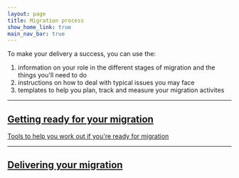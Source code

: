 ```yaml
---
layout: page
title: Migration process
show_home_link: true
main_nav_bar: true
---
```


To make your delivery a success, you can use the:
<ol class='list list-bullet'>
    <li>information on your role in the different stages of migration and the things you'll need to do</li>
    <li>instructions on how to deal with typical issues you may face</li>
    <li>templates to help you plan, track and measure your migration activites</li>
</ol>

<div class='tile-table'>
    <div class='tiled-link'>
        <hr>
        <a href='getting-ready'>
            <h2 class='heading-small'>Getting ready for your migration</h2>
            <span>Tools to help you work out if you're ready for migration</span>
        </a>
    </div>
    <div class='tiled-link'>
        <hr>
        <a href='delivering-migration'>
            <h2 class='heading-small'>Delivering your migration</h2>
        </a>
    </div>
</div>
